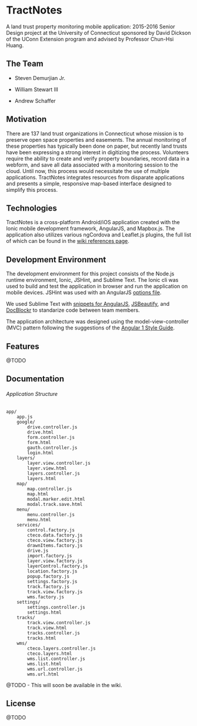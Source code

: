 # TractNotes
A land trust property monitoring mobile application: 2015-2016 Senior Design project at the University of Connecticut sponsored by David Dickson of the UConn Extension program and advised by Professor Chun-Hsi Huang.

## The Team

- Steven Demurjian Jr.

- William Stewart III

- Andrew Schaffer

## Motivation

There are 137 land trust organizations in Connecticut whose mission is to preserve open space properties and easements. The annual monitoring of these properties has typically been done on paper, but recently land trusts have been expressing a strong interest in digitizing the process. Volunteers require the ability to create and verify property boundaries, record data in a webform, and save all data associated with a monitoring session to the cloud. Until now, this process would necessitate the use of multiple applications. TractNotes integrates resources from disparate applications and presents a simple, responsive map-based interface designed to simplify this process.

## Technologies

TractNotes is a cross-platform Android/iOS application created with the Ionic mobile development framework, AngularJS, and Mapbox.js. The application also utilizes various ngCordova and Leaflet.js plugins, the full list of which can be found in the [wiki references page](https://github.com/water42/TractNotes/wiki/References).

## Development Environment

The development environment for this project consists of the Node.js runtime environment, Ionic, JSHint, and Sublime Text. The Ionic cli was used to build and test the application in browser and run the application on mobile devices. JSHint was used with an AngularJS [options file](https://github.com/johnpapa/angular-styleguide/blob/master/a1/README.md#style-y230). 

We used Sublime Text with [snippets for AngularJS](https://github.com/johnpapa/angular-styleguide#file-templates-and-snippets), [JSBeautify](https://github.com/enginespot/js-beautify-sublime), and [DocBlockr](https://github.com/spadgos/sublime-jsdocs) to standarize code between team members.

The application architecture was designed using the model-view-controller (MVC) pattern following the suggestions of the [Angular 1 Style Guide](https://github.com/johnpapa/angular-styleguide/blob/master/a1/README.md). 

## Features
@TODO

## Documentation

###### Application Structure

```
app/
    app.js
    google/
        drive.controller.js
        drive.html
        form.controller.js
        form.html
        gauth.controller.js
        login.html
    layers/
        layer.view.controller.js
        layer.view.html
        layers.controller.js
        layers.html
    map/
        map.controller.js
        map.html
        modal.marker.edit.html
        modal.track.save.html
    menu/
        menu.controller.js
        menu.html
    services/
        control.factory.js
        cteco.data.factory.js
        cteco.view.factory.js
        drawnItems.factory.js
        drive.js
        import.factory.js
        layer.view.factory.js
        layerControl.factory.js
        location.factory.js
        popup.factory.js
        settings.factory.js
        track.factory.js
        track.view.factory.js
        wms.factory.js
    settings/
        settings.controller.js
        settings.html
    tracks/
        track.view.controller.js
        track.view.html
        tracks.controller.js
        tracks.html
    wms/
        cteco.layers.controller.js
        cteco.layers.html
        wms.list.controller.js
        wms.list.html
        wms.url.controller.js
        wms.url.html
```

@TODO - This will soon be available in the wiki.

## License

@TODO
